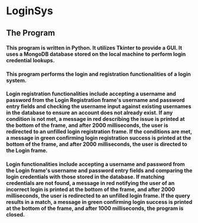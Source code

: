 # LoginSys

## The Program

#### This program is written in Python. It utilizes Tkinter to provide a GUI. It uses a MongoDB database stored on the local machine to perform login credential lookups.

#### This program performs the login and registration functionalities of a login system. 

#### Login registration functionalities include accepting a username and password from the Login Registration frame's username and password entry fields and checking the username input against existing usernames in the database to ensure an account does not already exist. If any condition is not met, a message in red describing the issue is printed at the bottom of the frame, and after 2000 milliseconds, the user is redirected to an unfilled login registration frame. If the conditions are met, a message in green confirming login registration success is printed at the bottom of the frame, and after 2000 milliseconds, the user is directed to the Login frame.

#### Login functionalities include accepting a username and password from the Login frame's username and password entry fields and comparing the login credentials with those stored in the database. If matching credentials are not found, a message in red notifying the user of an incorrect login is printed at the bottom of the frame, and after 2000 milliseconds, the user is redirected to an unfilled login frame. If the query results in a match, a message in green confirming login success is printed at the bottom of the frame, and after 1000 milliseconds, the program is closed.
